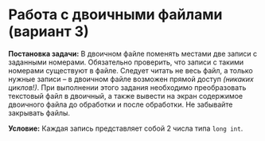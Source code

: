 # Работа с двоичными файлами (вариант 3)

**Постановка задачи:** В двоичном файле поменять местами две записи с заданными номерами. Обязательно проверить, что записи с такими номерами существуют в файле. Следует читать не весь файл, а только нужные записи – в двоичном файле возможен прямой доступ *(никаких циклов!)*. При выполнении этого задания необходимо преобразовать текстовый файл в двоичный, а также вывести на экран содержимое двоичного файла до обработки и после обработки. Не забывайте закрывать файлы.

**Условие:** Каждая запись представляет собой 2 числа типа ```long int```. 
